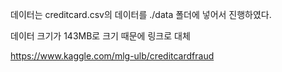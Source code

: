 데이터는 creditcard.csv의 데이터를 ./data 폴더에 넣어서 진행하였다.

데이터 크기가 143MB로 크기 때문에 링크로 대체

https://www.kaggle.com/mlg-ulb/creditcardfraud

